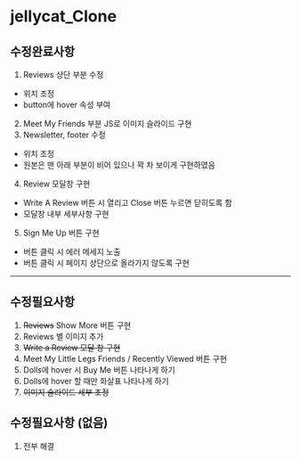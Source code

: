 # jellycat_Clone

## 수정완료사항
1. Reviews 상단 부분 수정
  - 위치 조정
  - button에 hover 속성 부여
2. Meet My Friends 부분 JS로 이미지 슬라이드 구현
3. Newsletter, footer 수정
  - 위치 조정
  - 원본은 맨 아래 부분이 비어 있으나 꽉 차 보이게 구현하였음
4. Review 모달창 구현
  - Write A Review 버튼 시 열리고 Close 버튼 누르면 닫히도록 함
  - 모달창 내부 세부사항 구현
5. Sign Me Up 버튼 구현
  - 버튼 클릭 시 에러 메세지 노출
  - 버튼 클릭 시 페이지 상단으로 올라가지 않도록 구현
---
## 수정필요사항
1. ~~Reviews~~ Show More 버튼 구현
2. Reviews 별 이미지 추가
3. ~~Write a Review 모달 창 구현~~
4. Meet My Little Legs Friends / Recently Viewed 버튼 구현
5. Dolls에 hover 시 Buy Me 버튼 나타나게 하기
6. Dolls에 hover 할 때만 화살표 나타나게 하기
7. ~~이미지 슬라이드 세부 조정~~

## 수정필요사항 (없음)
1. 전부 해결
